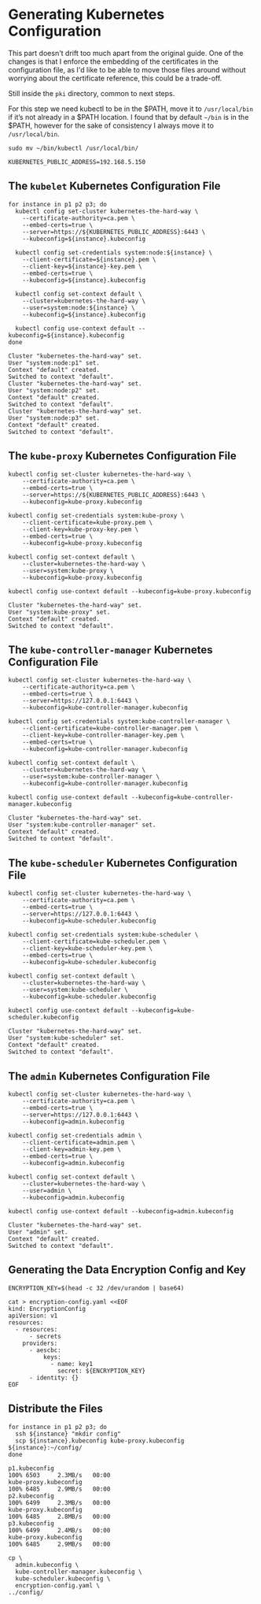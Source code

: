 # Generating Kubernetes Configuration

This part doesn't drift too much apart from the original guide. One of the changes is that I enforce the embedding of the certificates in the configuration file, as I'd like to be able to move those files around without worrying about the certificate reference, this could be a trade-off. 

Still inside the `pki` directory, common to next steps. 

For this step we need kubectl to be in the $PATH, move it to `/usr/local/bin` if it’s not already in a $PATH location. I found that by default `~/bin` is in the $PATH, however for the sake of consistency I always move it to `/usr/local/bin`. 

```shell
sudo mv ~/bin/kubectl /usr/local/bin/
```
```shell
KUBERNETES_PUBLIC_ADDRESS=192.168.5.150
```

## The `kubelet` Kubernetes Configuration File

```shell
for instance in p1 p2 p3; do
  kubectl config set-cluster kubernetes-the-hard-way \
    --certificate-authority=ca.pem \
    --embed-certs=true \
    --server=https://${KUBERNETES_PUBLIC_ADDRESS}:6443 \
    --kubeconfig=${instance}.kubeconfig

  kubectl config set-credentials system:node:${instance} \
    --client-certificate=${instance}.pem \
    --client-key=${instance}-key.pem \
    --embed-certs=true \
    --kubeconfig=${instance}.kubeconfig

  kubectl config set-context default \
    --cluster=kubernetes-the-hard-way \
    --user=system:node:${instance} \
    --kubeconfig=${instance}.kubeconfig

  kubectl config use-context default --kubeconfig=${instance}.kubeconfig
done

Cluster "kubernetes-the-hard-way" set.
User "system:node:p1" set.
Context "default" created.
Switched to context "default".
Cluster "kubernetes-the-hard-way" set.
User "system:node:p2" set.
Context "default" created.
Switched to context "default".
Cluster "kubernetes-the-hard-way" set.
User "system:node:p3" set.
Context "default" created.
Switched to context "default".
```

## The `kube-proxy` Kubernetes Configuration File

```shell
kubectl config set-cluster kubernetes-the-hard-way \
    --certificate-authority=ca.pem \
    --embed-certs=true \
    --server=https://${KUBERNETES_PUBLIC_ADDRESS}:6443 \
    --kubeconfig=kube-proxy.kubeconfig

kubectl config set-credentials system:kube-proxy \
    --client-certificate=kube-proxy.pem \
    --client-key=kube-proxy-key.pem \
    --embed-certs=true \
    --kubeconfig=kube-proxy.kubeconfig

kubectl config set-context default \
    --cluster=kubernetes-the-hard-way \
    --user=system:kube-proxy \
    --kubeconfig=kube-proxy.kubeconfig

kubectl config use-context default --kubeconfig=kube-proxy.kubeconfig

Cluster "kubernetes-the-hard-way" set.
User "system:kube-proxy" set.
Context "default" created.
Switched to context "default".
```

## The `kube-controller-manager` Kubernetes Configuration File

```shell
kubectl config set-cluster kubernetes-the-hard-way \
    --certificate-authority=ca.pem \
    --embed-certs=true \
    --server=https://127.0.0.1:6443 \
    --kubeconfig=kube-controller-manager.kubeconfig

kubectl config set-credentials system:kube-controller-manager \
    --client-certificate=kube-controller-manager.pem \
    --client-key=kube-controller-manager-key.pem \
    --embed-certs=true \
    --kubeconfig=kube-controller-manager.kubeconfig

kubectl config set-context default \
    --cluster=kubernetes-the-hard-way \
    --user=system:kube-controller-manager \
    --kubeconfig=kube-controller-manager.kubeconfig

kubectl config use-context default --kubeconfig=kube-controller-manager.kubeconfig

Cluster "kubernetes-the-hard-way" set.
User "system:kube-controller-manager" set.
Context "default" created.
Switched to context "default".
```

## The `kube-scheduler` Kubernetes Configuration File

```shell
kubectl config set-cluster kubernetes-the-hard-way \
    --certificate-authority=ca.pem \
    --embed-certs=true \
    --server=https://127.0.0.1:6443 \
    --kubeconfig=kube-scheduler.kubeconfig

kubectl config set-credentials system:kube-scheduler \
    --client-certificate=kube-scheduler.pem \
    --client-key=kube-scheduler-key.pem \
    --embed-certs=true \
    --kubeconfig=kube-scheduler.kubeconfig

kubectl config set-context default \
    --cluster=kubernetes-the-hard-way \
    --user=system:kube-scheduler \
    --kubeconfig=kube-scheduler.kubeconfig

kubectl config use-context default --kubeconfig=kube-scheduler.kubeconfig

Cluster "kubernetes-the-hard-way" set.
User "system:kube-scheduler" set.
Context "default" created.
Switched to context "default".
```

## The `admin` Kubernetes Configuration File

```shell
kubectl config set-cluster kubernetes-the-hard-way \
    --certificate-authority=ca.pem \
    --embed-certs=true \
    --server=https://127.0.0.1:6443 \
    --kubeconfig=admin.kubeconfig

kubectl config set-credentials admin \
    --client-certificate=admin.pem \
    --client-key=admin-key.pem \
    --embed-certs=true \
    --kubeconfig=admin.kubeconfig

kubectl config set-context default \
    --cluster=kubernetes-the-hard-way \
    --user=admin \
    --kubeconfig=admin.kubeconfig

kubectl config use-context default --kubeconfig=admin.kubeconfig

Cluster "kubernetes-the-hard-way" set.
User "admin" set.
Context "default" created.
Switched to context "default".
```

## Generating the Data Encryption Config and Key

```shell
ENCRYPTION_KEY=$(head -c 32 /dev/urandom | base64)

cat > encryption-config.yaml <<EOF
kind: EncryptionConfig
apiVersion: v1
resources:
  - resources:
      - secrets
    providers:
      - aescbc:
          keys:
            - name: key1
              secret: ${ENCRYPTION_KEY}
      - identity: {}
EOF
```

## Distribute the Files

```shell
for instance in p1 p2 p3; do
  ssh ${instance} "mkdir config"
  scp ${instance}.kubeconfig kube-proxy.kubeconfig ${instance}:~/config/
done

p1.kubeconfig                                                         100% 6503     2.3MB/s   00:00    
kube-proxy.kubeconfig                                                 100% 6485     2.9MB/s   00:00    
p2.kubeconfig                                                         100% 6499     2.3MB/s   00:00    
kube-proxy.kubeconfig                                                 100% 6485     2.8MB/s   00:00    
p3.kubeconfig                                                         100% 6499     2.4MB/s   00:00    
kube-proxy.kubeconfig                                                 100% 6485     2.9MB/s   00:00 

cp \
  admin.kubeconfig \
  kube-controller-manager.kubeconfig \
  kube-scheduler.kubeconfig \
  encryption-config.yaml \
../config/
```
